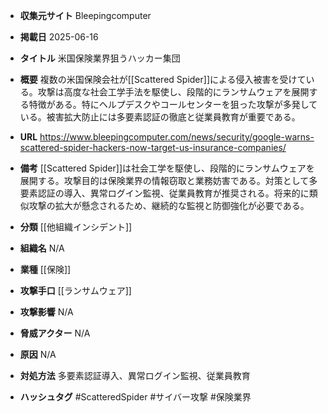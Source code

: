 - **収集元サイト**
Bleepingcomputer

- **掲載日**
2025-06-16

- **タイトル**
米国保険業界狙うハッカー集団

- **概要**
複数の米国保険会社が[[Scattered Spider]]による侵入被害を受けている。攻撃は高度な社会工学手法を駆使し、段階的にランサムウェアを展開する特徴がある。特にヘルプデスクやコールセンターを狙った攻撃が多発している。被害拡大防止には多要素認証の徹底と従業員教育が重要である。

- **URL**
https://www.bleepingcomputer.com/news/security/google-warns-scattered-spider-hackers-now-target-us-insurance-companies/

- **備考**
[[Scattered Spider]]は社会工学を駆使し、段階的にランサムウェアを展開する。攻撃目的は保険業界の情報窃取と業務妨害である。対策として多要素認証の導入、異常ログイン監視、従業員教育が推奨される。将来的に類似攻撃の拡大が懸念されるため、継続的な監視と防御強化が必要である。

- **分類**
[[他組織インシデント]]

- **組織名**
N/A

- **業種**
[[保険]]

- **攻撃手口**
[[ランサムウェア]]

- **攻撃影響**
N/A

- **脅威アクター**
N/A

- **原因**
N/A

- **対処方法**
多要素認証導入、異常ログイン監視、従業員教育

- **ハッシュタグ**
#ScatteredSpider #サイバー攻撃 #保険業界
